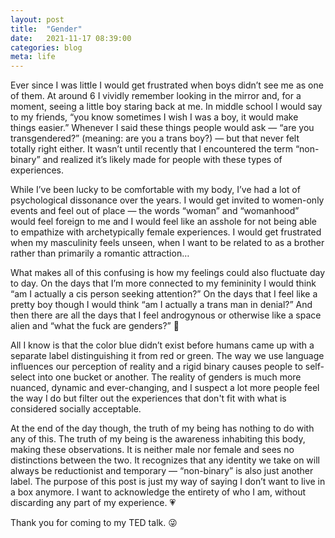 ```yaml
---
layout: post
title:  "Gender"
date:   2021-11-17 08:39:00
categories: blog
meta: life
---
```


Ever since I was little I would get frustrated when boys didn’t see me as one of them. At around 6 I vividly remember looking in the mirror and, for a moment, seeing a little boy staring back at me. In middle school I would say to my friends, “you know sometimes I wish I was a boy, it would make things easier.”  Whenever I said these things people would ask — “are you transgendered?” (meaning: are you a trans boy?) — but that never felt totally right either. It wasn’t until recently that I encountered the term “non-binary” and realized it’s likely made for people with these types of experiences.

While I’ve been lucky to be comfortable with my body, I’ve had a lot of psychological dissonance over the years. I would get invited to women-only events and feel out of place — the words “woman” and “womanhood” would feel foreign to me and I would feel like an asshole for not being able to empathize with archetypically female experiences. I would get frustrated when my masculinity feels unseen, when I want to be related to as a brother rather than primarily a romantic attraction…

What makes all of this confusing is how my feelings could also fluctuate day to day. On the days that I’m more connected to my femininity I would think “am I actually a cis person seeking attention?” On the days that I feel like a pretty boy though I would think “am I actually a trans man in denial?” And then there are all the days that I feel androgynous or otherwise like a space alien and “what the fuck are genders?” 🥴

All I know is that the color blue didn’t exist before humans came up with a separate label distinguishing it from red or green. The way we use language influences our perception of reality and a rigid binary causes people to self-select into one bucket or another. The reality of genders is much more nuanced, dynamic and ever-changing, and I suspect a lot more people feel the way I do but filter out the experiences that don't fit with what is considered socially acceptable.

At the end of the day though, the truth of my being has nothing to do with any of this. The truth of my being is the awareness inhabiting this body, making these observations. It is neither male nor female and sees no distinctions between the two. It recognizes that any identity we take on will always be reductionist and temporary — “non-binary” is also just another label. The purpose of this post is just my way of saying I don’t want to live in a box anymore. I want to acknowledge the entirety of who I am, without discarding any part of my experience. 💗

Thank you for coming to my TED talk. 😜
